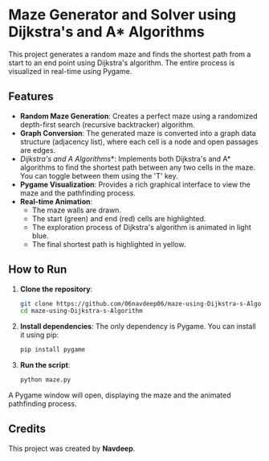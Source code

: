 # Maze Generator and Solver using Dijkstra's and A* Algorithms

This project generates a random maze and finds the shortest path from a start to an end point using Dijkstra's algorithm. The entire process is visualized in real-time using Pygame.

## Features

- **Random Maze Generation**: Creates a perfect maze using a randomized depth-first search (recursive backtracker) algorithm.
- **Graph Conversion**: The generated maze is converted into a graph data structure (adjacency list), where each cell is a node and open passages are edges.
- **Dijkstra's and A* Algorithms**: Implements both Dijkstra's and A* algorithms to find the shortest path between any two cells in the maze. You can toggle between them using the 'T' key.
- **Pygame Visualization**: Provides a rich graphical interface to view the maze and the pathfinding process.
- **Real-time Animation**:
  - The maze walls are drawn.
  - The start (green) and end (red) cells are highlighted.
  - The exploration process of Dijkstra's algorithm is animated in light blue.
  - The final shortest path is highlighted in yellow.

## How to Run

1.  **Clone the repository**:
    ```bash
    git clone https://github.com/06navdeep06/maze-using-Dijkstra-s-Algorithm.git
    cd maze-using-Dijkstra-s-Algorithm
    ```

2.  **Install dependencies**:
    The only dependency is Pygame. You can install it using pip:
    ```bash
    pip install pygame
    ```

3.  **Run the script**:
    ```bash
    python maze.py
    ```

A Pygame window will open, displaying the maze and the animated pathfinding process.

## Credits

This project was created by **Navdeep**.
